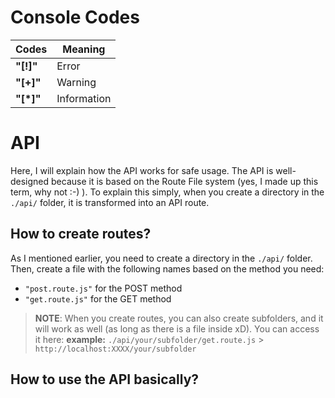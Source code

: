 # Console Codes

| Codes     | Meaning     |
| --------- | ----------- |
| **"[!]"** | Error       |
| **"[+]"** | Warning     |
| **"[*]"** | Information |

# API

Here, I will explain how the API works for safe usage. The API is well-designed because it is based on the Route File system (yes, I made up this term, why not :-) ). To explain this simply, when you create a directory in the `./api/` folder, it is transformed into an API route.

## How to create routes?

As I mentioned earlier, you need to create a directory in the `./api/` folder. Then, create a file with the following names based on the method you need:

-   `"post.route.js"` for the POST method
-   `"get.route.js"` for the GET method

> **NOTE**: When you create routes, you can also create subfolders, and it will work as well (as long as there is a file inside xD). You can access it here: **example:** `./api/your/subfolder/get.route.js` > `http://localhost:XXXX/your/subfolder`

## How to use the API basically?

